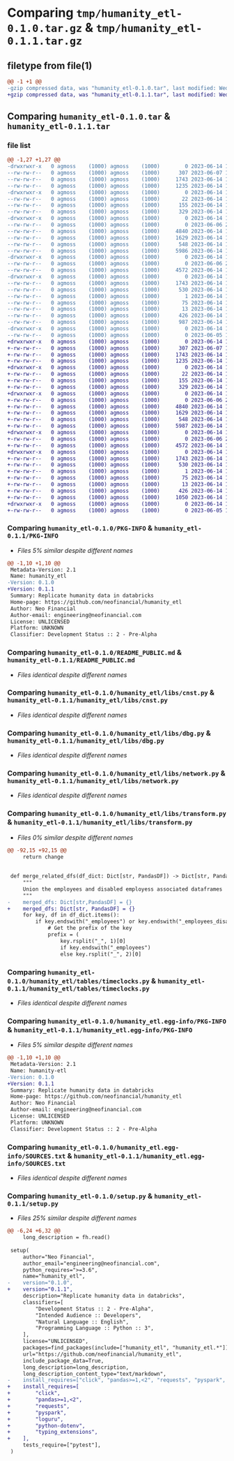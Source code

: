 # Comparing `tmp/humanity_etl-0.1.0.tar.gz` & `tmp/humanity_etl-0.1.1.tar.gz`

## filetype from file(1)

```diff
@@ -1 +1 @@
-gzip compressed data, was "humanity_etl-0.1.0.tar", last modified: Wed Jun 14 17:29:39 2023, max compression
+gzip compressed data, was "humanity_etl-0.1.1.tar", last modified: Wed Jun 14 17:49:56 2023, max compression
```

## Comparing `humanity_etl-0.1.0.tar` & `humanity_etl-0.1.1.tar`

### file list

```diff
@@ -1,27 +1,27 @@
-drwxrwxr-x   0 agmoss    (1000) agmoss    (1000)        0 2023-06-14 17:29:39.709748 humanity_etl-0.1.0/
--rw-rw-r--   0 agmoss    (1000) agmoss    (1000)      307 2023-06-07 17:51:32.000000 humanity_etl-0.1.0/MANIFEST.in
--rw-rw-r--   0 agmoss    (1000) agmoss    (1000)     1743 2023-06-14 17:29:39.709748 humanity_etl-0.1.0/PKG-INFO
--rw-rw-r--   0 agmoss    (1000) agmoss    (1000)     1235 2023-06-14 17:17:02.000000 humanity_etl-0.1.0/README_PUBLIC.md
-drwxrwxr-x   0 agmoss    (1000) agmoss    (1000)        0 2023-06-14 17:29:39.709748 humanity_etl-0.1.0/humanity_etl/
--rw-rw-r--   0 agmoss    (1000) agmoss    (1000)       22 2023-06-14 17:28:48.000000 humanity_etl-0.1.0/humanity_etl/__init__.py
--rw-rw-r--   0 agmoss    (1000) agmoss    (1000)      155 2023-06-14 17:18:21.000000 humanity_etl-0.1.0/humanity_etl/__main__.py
--rw-rw-r--   0 agmoss    (1000) agmoss    (1000)      329 2023-06-14 17:18:21.000000 humanity_etl-0.1.0/humanity_etl/humanity_etl.py
-drwxrwxr-x   0 agmoss    (1000) agmoss    (1000)        0 2023-06-14 17:29:39.709748 humanity_etl-0.1.0/humanity_etl/libs/
--rw-rw-r--   0 agmoss    (1000) agmoss    (1000)        0 2023-06-06 22:36:56.000000 humanity_etl-0.1.0/humanity_etl/libs/__init__.py
--rw-rw-r--   0 agmoss    (1000) agmoss    (1000)     4840 2023-06-14 17:18:21.000000 humanity_etl-0.1.0/humanity_etl/libs/cnst.py
--rw-rw-r--   0 agmoss    (1000) agmoss    (1000)     1629 2023-06-14 17:18:21.000000 humanity_etl-0.1.0/humanity_etl/libs/dbg.py
--rw-rw-r--   0 agmoss    (1000) agmoss    (1000)      548 2023-06-14 17:18:21.000000 humanity_etl-0.1.0/humanity_etl/libs/network.py
--rw-rw-r--   0 agmoss    (1000) agmoss    (1000)     5986 2023-06-14 17:19:56.000000 humanity_etl-0.1.0/humanity_etl/libs/transform.py
-drwxrwxr-x   0 agmoss    (1000) agmoss    (1000)        0 2023-06-14 17:29:39.709748 humanity_etl-0.1.0/humanity_etl/tables/
--rw-rw-r--   0 agmoss    (1000) agmoss    (1000)        0 2023-06-06 22:37:03.000000 humanity_etl-0.1.0/humanity_etl/tables/__init__.py
--rw-rw-r--   0 agmoss    (1000) agmoss    (1000)     4572 2023-06-14 17:18:21.000000 humanity_etl-0.1.0/humanity_etl/tables/timeclocks.py
-drwxrwxr-x   0 agmoss    (1000) agmoss    (1000)        0 2023-06-14 17:29:39.709748 humanity_etl-0.1.0/humanity_etl.egg-info/
--rw-rw-r--   0 agmoss    (1000) agmoss    (1000)     1743 2023-06-14 17:29:39.000000 humanity_etl-0.1.0/humanity_etl.egg-info/PKG-INFO
--rw-rw-r--   0 agmoss    (1000) agmoss    (1000)      530 2023-06-14 17:29:39.000000 humanity_etl-0.1.0/humanity_etl.egg-info/SOURCES.txt
--rw-rw-r--   0 agmoss    (1000) agmoss    (1000)        1 2023-06-14 17:29:39.000000 humanity_etl-0.1.0/humanity_etl.egg-info/dependency_links.txt
--rw-rw-r--   0 agmoss    (1000) agmoss    (1000)       75 2023-06-14 17:29:39.000000 humanity_etl-0.1.0/humanity_etl.egg-info/requires.txt
--rw-rw-r--   0 agmoss    (1000) agmoss    (1000)       13 2023-06-14 17:29:39.000000 humanity_etl-0.1.0/humanity_etl.egg-info/top_level.txt
--rw-rw-r--   0 agmoss    (1000) agmoss    (1000)      426 2023-06-14 17:29:39.709748 humanity_etl-0.1.0/setup.cfg
--rw-rw-r--   0 agmoss    (1000) agmoss    (1000)      987 2023-06-14 17:28:48.000000 humanity_etl-0.1.0/setup.py
-drwxrwxr-x   0 agmoss    (1000) agmoss    (1000)        0 2023-06-14 17:29:39.709748 humanity_etl-0.1.0/tests/
--rw-rw-r--   0 agmoss    (1000) agmoss    (1000)        0 2023-06-05 15:58:16.000000 humanity_etl-0.1.0/tests/__init__.py
+drwxrwxr-x   0 agmoss    (1000) agmoss    (1000)        0 2023-06-14 17:49:56.715183 humanity_etl-0.1.1/
+-rw-rw-r--   0 agmoss    (1000) agmoss    (1000)      307 2023-06-07 17:51:32.000000 humanity_etl-0.1.1/MANIFEST.in
+-rw-rw-r--   0 agmoss    (1000) agmoss    (1000)     1743 2023-06-14 17:49:56.715183 humanity_etl-0.1.1/PKG-INFO
+-rw-rw-r--   0 agmoss    (1000) agmoss    (1000)     1235 2023-06-14 17:17:02.000000 humanity_etl-0.1.1/README_PUBLIC.md
+drwxrwxr-x   0 agmoss    (1000) agmoss    (1000)        0 2023-06-14 17:49:56.711183 humanity_etl-0.1.1/humanity_etl/
+-rw-rw-r--   0 agmoss    (1000) agmoss    (1000)       22 2023-06-14 17:49:14.000000 humanity_etl-0.1.1/humanity_etl/__init__.py
+-rw-rw-r--   0 agmoss    (1000) agmoss    (1000)      155 2023-06-14 17:18:21.000000 humanity_etl-0.1.1/humanity_etl/__main__.py
+-rw-rw-r--   0 agmoss    (1000) agmoss    (1000)      329 2023-06-14 17:18:21.000000 humanity_etl-0.1.1/humanity_etl/humanity_etl.py
+drwxrwxr-x   0 agmoss    (1000) agmoss    (1000)        0 2023-06-14 17:49:56.715183 humanity_etl-0.1.1/humanity_etl/libs/
+-rw-rw-r--   0 agmoss    (1000) agmoss    (1000)        0 2023-06-06 22:36:56.000000 humanity_etl-0.1.1/humanity_etl/libs/__init__.py
+-rw-rw-r--   0 agmoss    (1000) agmoss    (1000)     4840 2023-06-14 17:18:21.000000 humanity_etl-0.1.1/humanity_etl/libs/cnst.py
+-rw-rw-r--   0 agmoss    (1000) agmoss    (1000)     1629 2023-06-14 17:18:21.000000 humanity_etl-0.1.1/humanity_etl/libs/dbg.py
+-rw-rw-r--   0 agmoss    (1000) agmoss    (1000)      548 2023-06-14 17:18:21.000000 humanity_etl-0.1.1/humanity_etl/libs/network.py
+-rw-rw-r--   0 agmoss    (1000) agmoss    (1000)     5987 2023-06-14 17:44:05.000000 humanity_etl-0.1.1/humanity_etl/libs/transform.py
+drwxrwxr-x   0 agmoss    (1000) agmoss    (1000)        0 2023-06-14 17:49:56.715183 humanity_etl-0.1.1/humanity_etl/tables/
+-rw-rw-r--   0 agmoss    (1000) agmoss    (1000)        0 2023-06-06 22:37:03.000000 humanity_etl-0.1.1/humanity_etl/tables/__init__.py
+-rw-rw-r--   0 agmoss    (1000) agmoss    (1000)     4572 2023-06-14 17:18:21.000000 humanity_etl-0.1.1/humanity_etl/tables/timeclocks.py
+drwxrwxr-x   0 agmoss    (1000) agmoss    (1000)        0 2023-06-14 17:49:56.711183 humanity_etl-0.1.1/humanity_etl.egg-info/
+-rw-rw-r--   0 agmoss    (1000) agmoss    (1000)     1743 2023-06-14 17:49:56.000000 humanity_etl-0.1.1/humanity_etl.egg-info/PKG-INFO
+-rw-rw-r--   0 agmoss    (1000) agmoss    (1000)      530 2023-06-14 17:49:56.000000 humanity_etl-0.1.1/humanity_etl.egg-info/SOURCES.txt
+-rw-rw-r--   0 agmoss    (1000) agmoss    (1000)        1 2023-06-14 17:49:56.000000 humanity_etl-0.1.1/humanity_etl.egg-info/dependency_links.txt
+-rw-rw-r--   0 agmoss    (1000) agmoss    (1000)       75 2023-06-14 17:49:56.000000 humanity_etl-0.1.1/humanity_etl.egg-info/requires.txt
+-rw-rw-r--   0 agmoss    (1000) agmoss    (1000)       13 2023-06-14 17:49:56.000000 humanity_etl-0.1.1/humanity_etl.egg-info/top_level.txt
+-rw-rw-r--   0 agmoss    (1000) agmoss    (1000)      426 2023-06-14 17:49:56.715183 humanity_etl-0.1.1/setup.cfg
+-rw-rw-r--   0 agmoss    (1000) agmoss    (1000)     1050 2023-06-14 17:49:14.000000 humanity_etl-0.1.1/setup.py
+drwxrwxr-x   0 agmoss    (1000) agmoss    (1000)        0 2023-06-14 17:49:56.715183 humanity_etl-0.1.1/tests/
+-rw-rw-r--   0 agmoss    (1000) agmoss    (1000)        0 2023-06-05 15:58:16.000000 humanity_etl-0.1.1/tests/__init__.py
```

### Comparing `humanity_etl-0.1.0/PKG-INFO` & `humanity_etl-0.1.1/PKG-INFO`

 * *Files 5% similar despite different names*

```diff
@@ -1,10 +1,10 @@
 Metadata-Version: 2.1
 Name: humanity_etl
-Version: 0.1.0
+Version: 0.1.1
 Summary: Replicate humanity data in databricks
 Home-page: https://github.com/neofinancial/humanity_etl
 Author: Neo Financial
 Author-email: engineering@neofinancial.com
 License: UNLICENSED
 Platform: UNKNOWN
 Classifier: Development Status :: 2 - Pre-Alpha
```

### Comparing `humanity_etl-0.1.0/README_PUBLIC.md` & `humanity_etl-0.1.1/README_PUBLIC.md`

 * *Files identical despite different names*

### Comparing `humanity_etl-0.1.0/humanity_etl/libs/cnst.py` & `humanity_etl-0.1.1/humanity_etl/libs/cnst.py`

 * *Files identical despite different names*

### Comparing `humanity_etl-0.1.0/humanity_etl/libs/dbg.py` & `humanity_etl-0.1.1/humanity_etl/libs/dbg.py`

 * *Files identical despite different names*

### Comparing `humanity_etl-0.1.0/humanity_etl/libs/network.py` & `humanity_etl-0.1.1/humanity_etl/libs/network.py`

 * *Files identical despite different names*

### Comparing `humanity_etl-0.1.0/humanity_etl/libs/transform.py` & `humanity_etl-0.1.1/humanity_etl/libs/transform.py`

 * *Files 0% similar despite different names*

```diff
@@ -92,15 +92,15 @@
     return change
 
 
 def merge_related_dfs(df_dict: Dict[str, PandasDF]) -> Dict[str, PandasDF]:
     """
     Union the employees and disabled employess associated dataframes
     """
-    merged_dfs: Dict[str,PandasDF] = {}
+    merged_dfs: Dict[str, PandasDF] = {}
     for key, df in df_dict.items():
         if key.endswith("_employees") or key.endswith("_employees_disabled"):
             # Get the prefix of the key
             prefix = (
                 key.rsplit("_", 1)[0]
                 if key.endswith("_employees")
                 else key.rsplit("_", 2)[0]
```

### Comparing `humanity_etl-0.1.0/humanity_etl/tables/timeclocks.py` & `humanity_etl-0.1.1/humanity_etl/tables/timeclocks.py`

 * *Files identical despite different names*

### Comparing `humanity_etl-0.1.0/humanity_etl.egg-info/PKG-INFO` & `humanity_etl-0.1.1/humanity_etl.egg-info/PKG-INFO`

 * *Files 5% similar despite different names*

```diff
@@ -1,10 +1,10 @@
 Metadata-Version: 2.1
 Name: humanity-etl
-Version: 0.1.0
+Version: 0.1.1
 Summary: Replicate humanity data in databricks
 Home-page: https://github.com/neofinancial/humanity_etl
 Author: Neo Financial
 Author-email: engineering@neofinancial.com
 License: UNLICENSED
 Platform: UNKNOWN
 Classifier: Development Status :: 2 - Pre-Alpha
```

### Comparing `humanity_etl-0.1.0/humanity_etl.egg-info/SOURCES.txt` & `humanity_etl-0.1.1/humanity_etl.egg-info/SOURCES.txt`

 * *Files identical despite different names*

### Comparing `humanity_etl-0.1.0/setup.py` & `humanity_etl-0.1.1/setup.py`

 * *Files 25% similar despite different names*

```diff
@@ -6,24 +6,32 @@
     long_description = fh.read()
 
 setup(
     author="Neo Financial",
     author_email="engineering@neofinancial.com",
     python_requires=">=3.6",
     name="humanity_etl",
-    version="0.1.0",
+    version="0.1.1",
     description="Replicate humanity data in databricks",
     classifiers=[
         "Development Status :: 2 - Pre-Alpha",
         "Intended Audience :: Developers",
         "Natural Language :: English",
         "Programming Language :: Python :: 3",
     ],
     license="UNLICENSED",
     packages=find_packages(include=["humanity_etl", "humanity_etl.*"]),
     url="https://github.com/neofinancial/humanity_etl",
     include_package_data=True,
     long_description=long_description,
     long_description_content_type="text/markdown",
-    install_requires=["click", "pandas>=1,<2", "requests", "pyspark", "loguru", "python-dotenv", "typing_extensions"],
+    install_requires=[
+        "click",
+        "pandas>=1,<2",
+        "requests",
+        "pyspark",
+        "loguru",
+        "python-dotenv",
+        "typing_extensions",
+    ],
     tests_require=["pytest"],
 )
```

